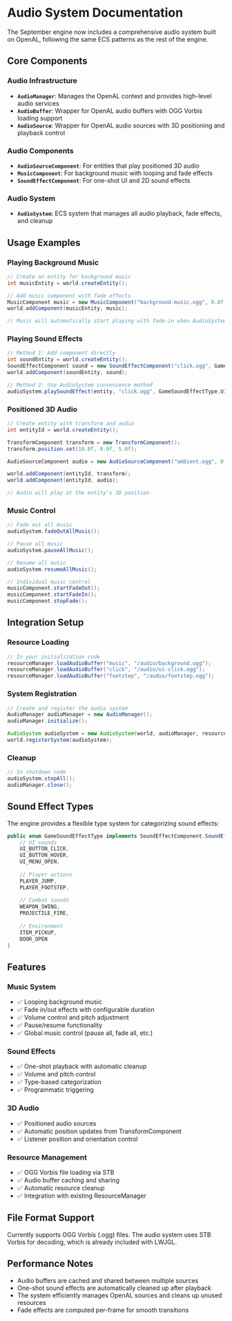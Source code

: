 # Audio System Documentation

The September engine now includes a comprehensive audio system built on OpenAL, following the same ECS patterns as the rest of the engine.

## Core Components

### Audio Infrastructure

- **`AudioManager`**: Manages the OpenAL context and provides high-level audio services
- **`AudioBuffer`**: Wrapper for OpenAL audio buffers with OGG Vorbis loading support  
- **`AudioSource`**: Wrapper for OpenAL audio sources with 3D positioning and playback control

### Audio Components

- **`AudioSourceComponent`**: For entities that play positioned 3D audio
- **`MusicComponent`**: For background music with looping and fade effects
- **`SoundEffectComponent`**: For one-shot UI and 2D sound effects

### Audio System

- **`AudioSystem`**: ECS system that manages all audio playback, fade effects, and cleanup

## Usage Examples

### Playing Background Music

```java
// Create an entity for background music
int musicEntity = world.createEntity();

// Add music component with fade effects
MusicComponent music = new MusicComponent("background-music.ogg", 0.8f, true, 2.0f);
world.addComponent(musicEntity, music);

// Music will automatically start playing with fade-in when AudioSystem updates
```

### Playing Sound Effects

```java
// Method 1: Add component directly
int soundEntity = world.createEntity();
SoundEffectComponent sound = new SoundEffectComponent("click.ogg", GameSoundEffectType.UI_BUTTON_CLICK);
world.addComponent(soundEntity, sound);

// Method 2: Use AudioSystem convenience method
audioSystem.playSoundEffect(entity, "click.ogg", GameSoundEffectType.UI_BUTTON_CLICK, 1.0f);
```

### Positioned 3D Audio

```java
// Create entity with transform and audio
int entityId = world.createEntity();

TransformComponent transform = new TransformComponent();
transform.position.set(10.0f, 0.0f, 5.0f);

AudioSourceComponent audio = new AudioSourceComponent("ambient.ogg", 0.6f, true, true);

world.addComponent(entityId, transform);
world.addComponent(entityId, audio);

// Audio will play at the entity's 3D position
```

### Music Control

```java
// Fade out all music
audioSystem.fadeOutAllMusic();

// Pause all music
audioSystem.pauseAllMusic();

// Resume all music  
audioSystem.resumeAllMusic();

// Individual music control
musicComponent.startFadeOut();
musicComponent.startFadeIn();
musicComponent.stopFade();
```

## Integration Setup

### Resource Loading

```java
// In your initialization code
resourceManager.loadAudioBuffer("music", "/audio/background.ogg");
resourceManager.loadAudioBuffer("click", "/audio/ui-click.ogg");
resourceManager.loadAudioBuffer("footstep", "/audio/footstep.ogg");
```

### System Registration

```java
// Create and register the audio system
AudioManager audioManager = new AudioManager();
audioManager.initialize();

AudioSystem audioSystem = new AudioSystem(world, audioManager, resourceManager);
world.registerSystem(audioSystem);
```

### Cleanup

```java
// In shutdown code
audioSystem.stopAll();
audioManager.close();
```

## Sound Effect Types

The engine provides a flexible type system for categorizing sound effects:

```java
public enum GameSoundEffectType implements SoundEffectComponent.SoundEffectType {
    // UI sounds
    UI_BUTTON_CLICK,
    UI_BUTTON_HOVER,
    UI_MENU_OPEN,
    
    // Player actions  
    PLAYER_JUMP,
    PLAYER_FOOTSTEP,
    
    // Combat sounds
    WEAPON_SWING,
    PROJECTILE_FIRE,
    
    // Environment
    ITEM_PICKUP,
    DOOR_OPEN
}
```

## Features

### Music System
- ✅ Looping background music
- ✅ Fade in/out effects with configurable duration
- ✅ Volume control and pitch adjustment
- ✅ Pause/resume functionality
- ✅ Global music control (pause all, fade all, etc.)

### Sound Effects
- ✅ One-shot playback with automatic cleanup
- ✅ Volume and pitch control
- ✅ Type-based categorization
- ✅ Programmatic triggering

### 3D Audio
- ✅ Positioned audio sources
- ✅ Automatic position updates from TransformComponent
- ✅ Listener position and orientation control

### Resource Management
- ✅ OGG Vorbis file loading via STB
- ✅ Audio buffer caching and sharing
- ✅ Automatic resource cleanup
- ✅ Integration with existing ResourceManager

## File Format Support

Currently supports OGG Vorbis (.ogg) files. The audio system uses STB Vorbis for decoding, which is already included with LWJGL.

## Performance Notes

- Audio buffers are cached and shared between multiple sources
- One-shot sound effects are automatically cleaned up after playback
- The system efficiently manages OpenAL sources and cleans up unused resources
- Fade effects are computed per-frame for smooth transitions